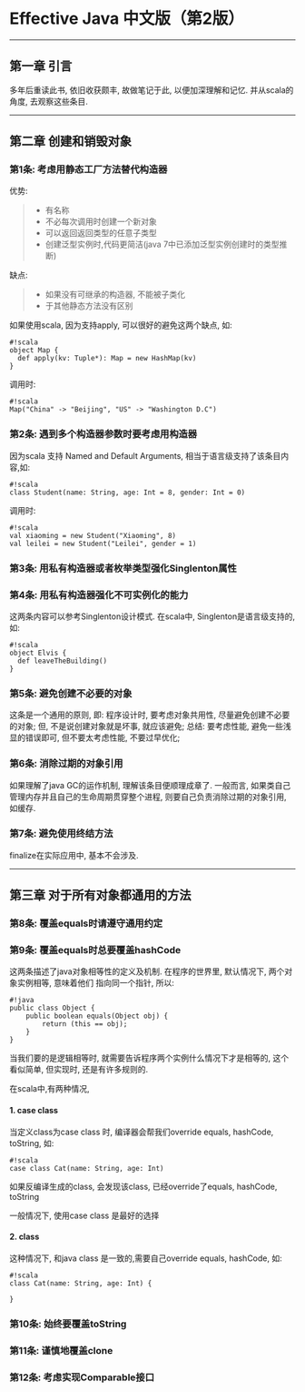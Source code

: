 # Effective Java 中文版（第2版）

------

## 第一章 引言

多年后重读此书, 依旧收获颇丰, 故做笔记于此, 以便加深理解和记忆.
并从scala的角度, 去观察这些条目.

------

## 第二章 创建和销毁对象

### 第1条: 考虑用静态工厂方法替代构造器

优势:
> * 有名称
> * 不必每次调用时创建一个新对象
> * 可以返回返回类型的任意子类型
> * 创建泛型实例时,代码更简洁(java 7中已添加泛型实例创建时的类型推断)

缺点:
> * 如果没有可继承的构造器, 不能被子类化
> * 于其他静态方法没有区别

如果使用scala, 因为支持apply, 可以很好的避免这两个缺点, 如:
```
#!scala
object Map {
  def apply(kv: Tuple*): Map = new HashMap(kv)
}
```
调用时:
```
#!scala
Map("China" -> "Beijing", "US" -> "Washington D.C")
```

### 第2条: 遇到多个构造器参数时要考虑用构造器

因为scala 支持 Named and Default Arguments, 相当于语言级支持了该条目内容,如:

```
#!scala
class Student(name: String, age: Int = 8, gender: Int = 0)
```

调用时:

```
#!scala
val xiaoming = new Student("Xiaoming", 8)
val leilei = new Student("Leilei", gender = 1)
```

### 第3条: 用私有构造器或者枚举类型强化Singlenton属性
### 第4条: 用私有构造器强化不可实例化的能力

这两条内容可以参考Singlenton设计模式.
在scala中, Singlenton是语言级支持的, 如:

```
#!scala
object Elvis {
  def leaveTheBuilding()
}
```

### 第5条: 避免创建不必要的对象

这条是一个通用的原则, 即: 程序设计时, 要考虑对象共用性, 尽量避免创建不必要的对象;
但, 不是说创建对象就是坏事, 就应该避免;
总结: 要考虑性能, 避免一些浅显的错误即可, 但不要太考虑性能, 不要过早优化;

### 第6条: 消除过期的对象引用

如果理解了java GC的运作机制, 理解该条目便顺理成章了.
一般而言, 如果类自己管理内存并且自己的生命周期贯穿整个进程, 则要自己负责消除过期的对象引用,  如缓存.

### 第7条: 避免使用终结方法

finalize在实际应用中, 基本不会涉及.

------

## 第三章 对于所有对象都通用的方法

### 第8条: 覆盖equals时请遵守通用约定
### 第9条: 覆盖equals时总要覆盖hashCode

这两条描述了java对象相等性的定义及机制.
在程序的世界里, 默认情况下, 两个对象实例相等, 意味着他们 指向同一个指针, 所以:
```
#!java
public class Object {
    public boolean equals(Object obj) {
        return (this == obj);
    }
}
```

当我们要的是逻辑相等时, 就需要告诉程序两个实例什么情况下才是相等的, 这个看似简单, 但实现时, 还是有许多规则的.

在scala中,有两种情况,
#### 1. case class
当定义class为case class 时, 编译器会帮我们override equals, hashCode, toString, 如:
```
#!scala
case class Cat(name: String, age: Int)
```

如果反编译生成的class, 会发现该class, 已经override了equals, hashCode, toString

一般情况下, 使用case class 是最好的选择

#### 2. class
这种情况下, 和java class 是一致的,需要自己override equals, hashCode, 如:
```
#!scala
class Cat(name: String, age: Int) {
  
}
```

### 第10条: 始终要覆盖toString

### 第11条: 谨慎地覆盖clone

### 第12条: 考虑实现Comparable接口

